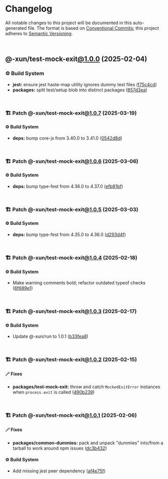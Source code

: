 # Changelog

All notable changes to this project will be documented in this auto-generated
file. The format is based on [Conventional Commits][1];
this project adheres to [Semantic Versioning][2].

<br />

## @-xun/test-mock-exit[@1.0.0][3] (2025-02-04)

### ⚙️ Build System

- **jest:** ensure jest haste-map utility ignores dummy test files ([f75c4cd][4])
- **packages:** split test/setup blob into distinct packages ([857d3ea][5])

<br />

### 🏗️ Patch @-xun/test-mock-exit[@1.0.7][6] (2025-03-19)

#### ⚙️ Build System

- **deps:** bump core-js from 3.40.0 to 3.41.0 ([0542d8d][7])

<br />

### 🏗️ Patch @-xun/test-mock-exit[@1.0.6][8] (2025-03-06)

#### ⚙️ Build System

- **deps:** bump type-fest from 4.36.0 to 4.37.0 ([efb81bf][9])

<br />

### 🏗️ Patch @-xun/test-mock-exit[@1.0.5][10] (2025-03-03)

#### ⚙️ Build System

- **deps:** bump type-fest from 4.35.0 to 4.36.0 ([d293d4f][11])

<br />

### 🏗️ Patch @-xun/test-mock-exit[@1.0.4][12] (2025-02-18)

#### ⚙️ Build System

- Make warning comments bold; refactor outdated typeof checks ([6f689e1][13])

<br />

### 🏗️ Patch @-xun/test-mock-exit[@1.0.3][14] (2025-02-17)

#### ⚙️ Build System

- Update @-xun/run to 1.0.1 ([b33fea8][15])

<br />

### 🏗️ Patch @-xun/test-mock-exit[@1.0.2][16] (2025-02-15)

#### 🪄 Fixes

- **packages/test-mock-exit:** throw and catch `MockedExitError` instances when `process.exit` is called ([490b239][17])

<br />

### 🏗️ Patch @-xun/test-mock-exit[@1.0.1][18] (2025-02-06)

#### 🪄 Fixes

- **packages/common-dummies:** pack and unpack "dummies" into/from a tarball to work around npm issues ([dc3b432][19])

#### ⚙️ Build System

- Add missing jest peer dependency ([af4e75f][20])

[1]: https://conventionalcommits.org
[2]: https://semver.org
[3]: https://github.com/Xunnamius/test-utils/compare/857d3eac80084608a88cbc27476cbe23e155ce7d...@-xun/test-mock-exit@1.0.0
[4]: https://github.com/Xunnamius/test-utils/commit/f75c4cd929f5d1720d466436ad2ee5c68cced170
[5]: https://github.com/Xunnamius/test-utils/commit/857d3eac80084608a88cbc27476cbe23e155ce7d
[6]: https://github.com/Xunnamius/test-utils/compare/@-xun/test-mock-exit@1.0.6...@-xun/test-mock-exit@1.0.7
[7]: https://github.com/Xunnamius/test-utils/commit/0542d8d7d369bcd04859fd37099a2f3afad247d4
[8]: https://github.com/Xunnamius/test-utils/compare/@-xun/test-mock-exit@1.0.5...@-xun/test-mock-exit@1.0.6
[9]: https://github.com/Xunnamius/test-utils/commit/efb81bfa8d064a55323cdda06d970e1322b41bc9
[10]: https://github.com/Xunnamius/test-utils/compare/@-xun/test-mock-exit@1.0.4...@-xun/test-mock-exit@1.0.5
[11]: https://github.com/Xunnamius/test-utils/commit/d293d4fb8cc744ba92e7b59bed5922cf665dd22c
[12]: https://github.com/Xunnamius/test-utils/compare/@-xun/test-mock-exit@1.0.3...@-xun/test-mock-exit@1.0.4
[13]: https://github.com/Xunnamius/test-utils/commit/6f689e10efcbac51bda6c5db872d36185d578002
[14]: https://github.com/Xunnamius/test-utils/compare/@-xun/test-mock-exit@1.0.2...@-xun/test-mock-exit@1.0.3
[15]: https://github.com/Xunnamius/test-utils/commit/b33fea8db53369e4e821d273ed05fd0d4c91b749
[16]: https://github.com/Xunnamius/test-utils/compare/@-xun/test-mock-exit@1.0.1...@-xun/test-mock-exit@1.0.2
[17]: https://github.com/Xunnamius/test-utils/commit/490b2391ca8d8d22bc076075033446778cf4b496
[18]: https://github.com/Xunnamius/test-utils/compare/@-xun/test-mock-exit@1.0.0...@-xun/test-mock-exit@1.0.1
[19]: https://github.com/Xunnamius/test-utils/commit/dc3b432f6d15898a8396cf56c73f03cafcecb7a9
[20]: https://github.com/Xunnamius/test-utils/commit/af4e75f9b436c758cd44a902f489c5640d8b2b47
